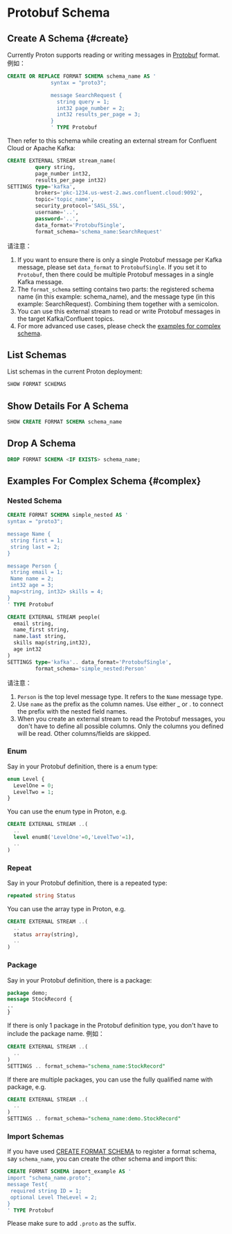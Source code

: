 # Protobuf Schema

## Create A Schema {#create}

Currently Proton supports reading or writing messages in [Protobuf](https://protobuf.dev/) format. 例如：

```sql
CREATE OR REPLACE FORMAT SCHEMA schema_name AS '
              syntax = "proto3";

              message SearchRequest {
                string query = 1;
                int32 page_number = 2;
                int32 results_per_page = 3;
              }
              ' TYPE Protobuf
```

Then refer to this schema while creating an external stream for Confluent Cloud or Apache Kafka:

```sql
CREATE EXTERNAL STREAM stream_name(
         query string,
         page_number int32,
         results_per_page int32)
SETTINGS type='kafka', 
         brokers='pkc-1234.us-west-2.aws.confluent.cloud:9092',
         topic='topic_name',
         security_protocol='SASL_SSL', 
         username='..', 
         password='..',
         data_format='ProtobufSingle',
         format_schema='schema_name:SearchRequest'
```

请注意：

1. If  you want to ensure there is only a single Protobuf message per Kafka message, please set `data_format` to `ProtobufSingle`. If you set it to `Protobuf`, then there could be multiple Protobuf messages in a single Kafka message.
2. The `format_schema` setting contains two parts: the registered schema name (in this example: schema_name), and the message type (in this example: SearchRequest). Combining them together with a semicolon.
3. You can use this external stream to read or write Protobuf messages in the target Kafka/Confluent topics.
4. For more advanced use cases, please check the [examples for complex schema](#complex).

## List Schemas

List schemas in the current Proton deployment:

```sql
SHOW FORMAT SCHEMAS
```

## Show Details For A Schema

```sql
SHOW CREATE FORMAT SCHEMA schema_name
```

## Drop A Schema

```sql
DROP FORMAT SCHEMA <IF EXISTS> schema_name;
```

## Examples For Complex Schema {#complex}

### Nested Schema

```sql
CREATE FORMAT SCHEMA simple_nested AS '
syntax = "proto3";

message Name {
 string first = 1;
 string last = 2;
}

message Person {
 string email = 1;
 Name name = 2;
 int32 age = 3;
 map<string, int32> skills = 4;
}
' TYPE Protobuf
```

```sql
CREATE EXTERNAL STREAM people(
  email string,
  name_first string,
  name.last string,
  skills map(string,int32),
  age int32
)
SETTINGS type='kafka'.. data_format='ProtobufSingle',
         format_schema='simple_nested:Person'
```

请注意：

1. `Person` is the top level message type. It refers to the `Name` message type.
2. Use `name` as the prefix as the column names. Use either _ or . to connect the prefix with the nested field names.
3. When you create an external stream to read the Protobuf messages, you don't have to define all possible columns. Only the columns you defined will be read. Other columns/fields are skipped.

### Enum

Say in your Protobuf definition, there is a enum type:

```protobuf
enum Level {
  LevelOne = 0;
  LevelTwo = 1;
}
```

You can use the enum type in Proton, e.g.

```sql
CREATE EXTERNAL STREAM ..(
  ..
  level enum8('LevelOne'=0,'LevelTwo'=1),
  ..
)
```

### Repeat

Say in your Protobuf definition, there is a repeated type:

```protobuf
repeated string Status
```

You can use the array type in Proton, e.g.

```sql
CREATE EXTERNAL STREAM ..(
  ..
  status array(string),
  ..
)
```

### Package

Say in your Protobuf definition, there is a package:

```protobuf
package demo;
message StockRecord {
..
}
```

If there is only 1 package in the Protobuf definition type, you don't have to include the package name. 例如：

```sql
CREATE EXTERNAL STREAM ..(
  ..
) 
SETTINGS .. format_schema="schema_name:StockRecord"
```

If there are multiple packages, you can use the fully qualified name with package, e.g.

```sql
CREATE EXTERNAL STREAM ..(
  ..
) 
SETTINGS .. format_schema="schema_name:demo.StockRecord"
```

### Import Schemas

If you have used [CREATE FORMAT SCHEMA](#create) to register a format schema, say `schema_name`, you can create the other schema and import this:

```sql
CREATE FORMAT SCHEMA import_example AS '
import "schema_name.proto";
message Test{
 required string ID = 1;
 optional Level TheLevel = 2;
}
' TYPE Protobuf
```

Please make sure to add `.proto` as the suffix.
